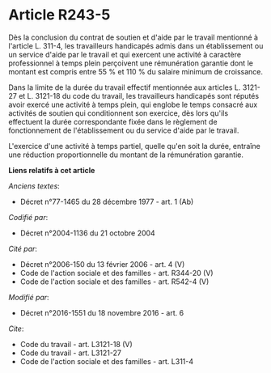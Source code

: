 # Article R243-5

Dès la conclusion du contrat de soutien et d'aide par le travail mentionné à l'article L. 311-4, les travailleurs handicapés
admis dans un établissement ou un service d'aide par le travail et qui exercent une activité à caractère professionnel à
temps plein perçoivent une rémunération garantie dont le montant est compris entre 55 % et 110 % du salaire minimum de
croissance. 

Dans la limite de la durée du travail effectif mentionnée aux articles L. 3121-27 et L. 3121-18 du code du travail, les
travailleurs handicapés sont réputés avoir exercé une activité à temps plein, qui englobe le temps consacré aux activités de
soutien qui conditionnent son exercice, dès lors qu'ils effectuent la durée correspondante fixée dans le règlement de
fonctionnement de l'établissement ou du service d'aide par le travail. 

L'exercice d'une activité à temps partiel, quelle qu'en soit la durée, entraîne une réduction proportionnelle du montant de
la rémunération garantie.

**Liens relatifs à cet article**

_Anciens textes_:

  - Décret n°77-1465 du 28 décembre 1977 - art. 1 (Ab)

_Codifié par_:

  - Décret n°2004-1136 du 21 octobre 2004

_Cité par_:

  - Décret n°2006-150 du 13 février 2006 - art. 4 (V)
  - Code de l'action sociale et des familles - art. R344-20 (V)
  - Code de l'action sociale et des familles - art. R542-4 (V)

_Modifié par_:

  - Décret n°2016-1551 du 18 novembre 2016 - art. 6

_Cite_:

  - Code du travail - art. L3121-18 (V)
  - Code du travail - art. L3121-27
  - Code de l'action sociale et des familles - art. L311-4
